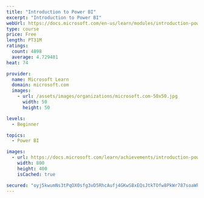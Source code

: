 ```yaml
---
title: "Introduction to Power BI"
excerpt: "Introduction to Power BI"
webUrl: https://docs.microsoft.com/en-us/learn/modules/introduction-power-bi/
type: course
price: Free
length: PT31M
ratings:
  count: 4898
  average: 4.729481
heat: 74

provider:
  name: Microsoft Learn
  domain: microsoft.com
  images:
    - url: /assets/images/organizations/microsoft.com-50x50.jpg
      width: 50
      height: 50

levels:
  - Beginner

topics:
  - Power BI

images:
  - url: https://docs.microsoft.com/learn/achievements/introduction-power-bi-social.png
    width: 800
    height: 400
    isCached: true

secured: "oyj5kwumNs3tPqOX0sfg3vD5RhcAufj4GKwS8xEQsJtkTOfw8PkWr787soaWk7ZpAiNiSmhZ/IdkZPLEd346Y78Tr7mbt8FDXY6hYXX6yU1bPK4j9kRFdbdsWyzRibepuK2DJJIIV8oLcdjhKm5fEgJWhc4gGwe5azB1Hr2ZdwCKcaYI8r23uyafE56fdEz8O1gnHJePI6H1Be3ADw5nvmy2lHaskHnxtCnEi87jZt+jq5RZ0J5vJ5nwl7llmbaFEQ3u2xe23Z0i3v7K3XSo44Uamidj+uyElIv3DukNf5y5FC7sTJWwaymoGYbJuCe7pcJjOco7XChCjxZDr8TJIxRposejrQ/kIhC4KUGOiq8w3RhOQkwyQqR/R2DSFp81lr1EeGrMJsoSNQLDM0kBFrEIlwGf0Xkp/hezsRAW3Os=;9pO4hcnhcsHLGfcFDBXAEw=="
---
```


